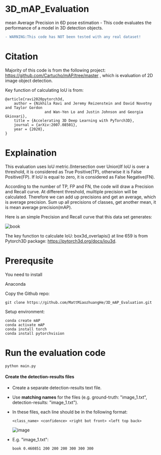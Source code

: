 # 3D_mAP_Evaluation
mean Average Precision in 6D pose estimation - This code evaluates the performance of a model in 3D detection objects.  

```diff
- WARNING:This code has NOT been tested with any real dataset!
```

# Citation
Majority of this code is from the following project: https://github.com/Cartucho/mAP/tree/master , which is evaluation of 2D image object detection.

Key function of calculating IoU is from:
```
@article{ravi2020pytorch3d,
    author = {Nikhila Ravi and Jeremy Reizenstein and David Novotny and Taylor Gordon
                  and Wan-Yen Lo and Justin Johnson and Georgia Gkioxari},
    title = {Accelerating 3D Deep Learning with PyTorch3D},
    journal = {arXiv:2007.08501},
    year = {2020},
}
```

# Explaination
This evaluation uses IoU metric.(Intersection over Union)If IoU is over a threshold, it is considered as True Positive(TP), otherwise it is False Positive(FP). If IoU is equal to zero, it is considered as False Negative(FN). 




According to the number of TP, FP and FN, the code will draw a Precision and Recall curve. At different threshold, muiltiple precision will be calculated. Therefore we can add up precisions and get an average, which is average precision. Sum up all precisions of classes, get another mean, it is mean average precision(mAP).

Here is an simple Precision and Recall curve that this data set generates:

![book](https://github.com/MattMiaozhuangHe/3D_mAP_Evaluation/assets/133658992/34727e9e-db67-4cae-94d7-d49f3835ab1d)


The key function to calculate IoU: box3d_overlapis() at line 659 is from Pytorch3D package: https://pytorch3d.org/docs/iou3d.



# Prerequsite
You need to install

 Anaconda


Copy the Github repo:
```
git clone https://github.com/MattMiaozhuangHe/3D_mAP_Evaluation.git
```
  
Setup environment:
```
conda create mAP
conda activate mAP
conda install torch
conda install pytorchvision
```

# Run the evaluation code
```
python main.py
```
#### Create the detection-results files

- Create a separate detection-results text file.
- Use **matching names** for the files (e.g. ground-truth: "image_1.txt", detection-results: "image_1.txt").
- In these files, each line should be in the following format:
    ```
    <class_name> <confidence> <right bot front> <left top back>
    ```
  ![image](https://github.com/MattMiaozhuangHe/3D_mAP_Evaluation/assets/133658992/06250b9a-f157-4932-add6-aaf604d6a808)

- E.g. "image_1.txt":
    ```
    book 0.460851 200 200 200 300 300 300
    ```
  
